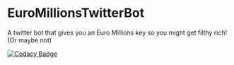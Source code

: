 # EuroMillionsTwitterBot
A twitter bot that gives you an Euro Millions key so you might get filthy rich! (Or maybe not)

[![Codacy Badge](https://api.codacy.com/project/badge/Grade/0c15f32f04bb4090a02f2ac24f594f18)](https://www.codacy.com/app/bastos-33296/EuroMillionsTwitterBot?utm_source=github.com&amp;utm_medium=referral&amp;utm_content=borgaster/EuroMillionsTwitterBot&amp;utm_campaign=Badge_Grade)
